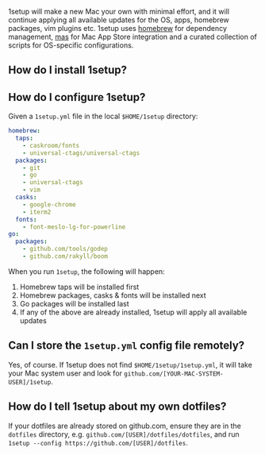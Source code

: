 1setup will make a new Mac your own with minimal effort, and it will continue applying all available updates for the OS, apps, homebrew packages, vim plugins etc. 1setup uses [homebrew](http://brew.sh/) for dependency management, [mas](https://github.com/argon/mas) for Mac App Store integration and a curated collection of scripts for OS-specific configurations. 

## How do I install 1setup?

## How do I configure 1setup?

Given a `1setup.yml` file in the local `$HOME/1setup` directory:

```yml
homebrew:
  taps:
    - caskroom/fonts
    - universal-ctags/universal-ctags
  packages:
    - git
    - go
    - universal-ctags
    - vim
  casks:
    - google-chrome
    - iterm2
  fonts:
    - font-meslo-lg-for-powerline
go:
  packages:
    - github.com/tools/godep
    - github.com/rakyll/boom
```

When you run `1setup`, the following will happen:

1. Homebrew taps will be installed first
1. Homebrew packages, casks & fonts will be installed next
1. Go packages will be installed last
1. If any of the above are already installed, 1setup will apply all available updates

## Can I store the `1setup.yml` config file remotely?

Yes, of course. If 1setup does not find `$HOME/1setup/1setup.yml`, it will take your Mac system user and look for `github.com/[YOUR-MAC-SYSTEM-USER]/1setup`.

## How do I tell 1setup about my own dotfiles?

If your dotfiles are already stored on github.com, ensure they are in the `dotfiles` directory, e.g. `github.com/[USER]/dotfiles/dotfiles`, and run `1setup --config https://github.com/[USER]/dotfiles`.

